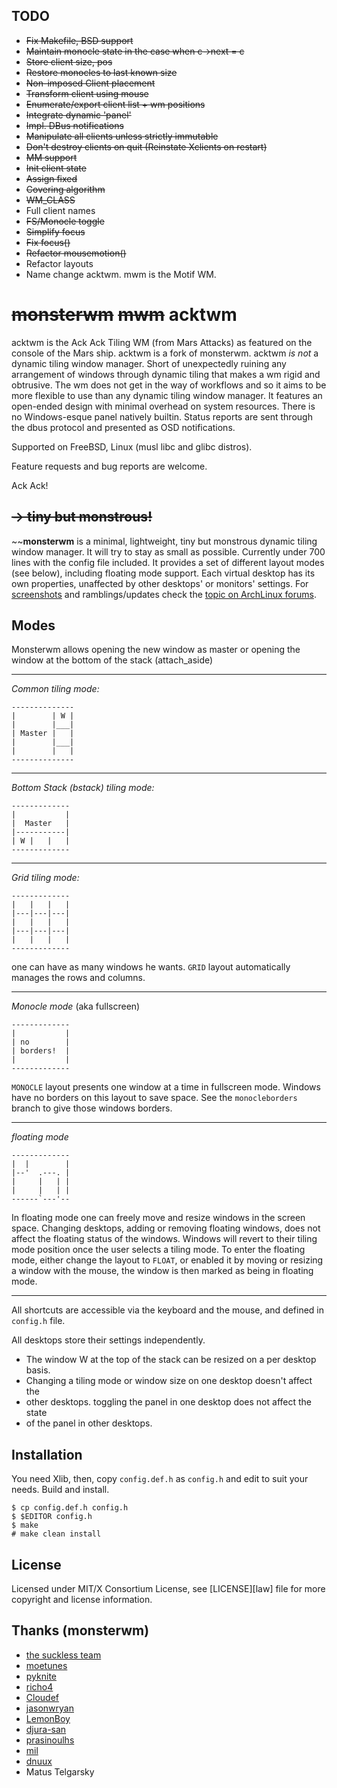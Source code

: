 TODO
----

* ~~Fix Makefile, BSD support~~
* ~~Maintain monocle state in the case when c->next = c~~
* ~~Store client size, pos~~
* ~~Restore monocles to last known size~~
* ~~Non-imposed Client placement~~
* ~~Transform client using mouse~~
* ~~Enumerate/export client list + wm positions~~
* ~~Integrate dynamic 'panel'~~
* ~~Impl. DBus notifications~~
* ~~Manipulate all clients unless strictly immutable~~
* ~~Don't destroy clients on quit (Reinstate Xclients on restart)~~
* ~~MM support~~
* ~~Init client state~~
* ~~Assign fixed~~
* ~~Covering algorithm~~
* ~~WM_CLASS~~
* Full client names
* ~~FS/Monocle toggle~~
* ~~Simplify focus~~
* ~~Fix focus()~~
* ~~Refactor mousemotion()~~
* Refactor layouts
* Name change acktwm. mwm is the Motif WM.


~~monsterwm~~ ~~mwm~~ acktwm
=====================

acktwm is the Ack Ack Tiling WM (from Mars Attacks) as featured on the
console of the Mars ship. acktwm is a fork of monsterwm. acktwm *is not* a
dynamic tiling window manager. Short of unexpectedly ruining any arrangement of
windows through dynamic tiling that makes a wm rigid and obtrusive. The wm does
not get in the way of workflows and so it aims to be more flexible to use than
any dynamic tiling window manager. It features an open-ended design with
minimal overhead on system resources. There is no Windows-esque panel natively
builtin. Status reports are sent through the dbus protocol and presented as OSD
notifications.

Supported on FreeBSD, Linux (musl libc and glibc distros).

Feature requests and bug reports are welcome.

Ack Ack!


~~→ tiny but monstrous!~~
---------------------

~~**monsterwm** is a minimal, lightweight, tiny but monstrous dynamic tiling
window manager.  It will try to stay as small as possible. Currently under 700
lines with the config file included.  It provides a set of different layout
modes (see below), including floating mode support.  Each virtual desktop has
its own properties, unaffected by other desktops' or monitors' settings.  For
[screenshots][scrot] and ramblings/updates check the [topic on ArchLinux
forums][monsterwm].

  [scrot]: https://bbs.archlinux.org/viewtopic.php?id=141853
  [monsterwm]: https://bbs.archlinux.org/viewtopic.php?id=132122~~


Modes
-----

Monsterwm allows opening the new window as master or
opening the window at the bottom of the stack (attach\_aside)

---

*Common tiling mode:*

    --------------
    |        | W |
    |        |___|
    | Master |   |
    |        |___|
    |        |   |
    --------------

---

*Bottom Stack (bstack) tiling mode:*

    -------------
    |           |
    |  Master   |
    |-----------|
    | W |   |   |
    -------------

---

 *Grid tiling mode:*

    -------------
    |   |   |   |
    |---|---|---|
    |   |   |   |
    |---|---|---|
    |   |   |   |
    -------------

one can have as many windows he wants.
`GRID` layout automatically manages the rows and columns.

---

 *Monocle mode* (aka fullscreen)

    -------------
    |           |
    | no        |
    | borders!  |
    |           |
    -------------

`MONOCLE` layout presents one window at a time in fullscreen mode.
Windows have no borders on this layout to save space.
See the `monocleborders` branch to give those windows borders.

---

 *floating mode*

    -------------
    |  |        |
    |--'  .---. |
    |     |   | |
    |     |   | |
    ------`---'--

 In floating mode one can freely move and resize windows in the screen space.
 Changing desktops, adding or removing floating windows, does not affect the
 floating status of the windows. Windows will revert to their tiling mode
 position once the user selects a tiling mode.  To enter the floating mode,
 either change the layout to `FLOAT`, or enabled it by moving or resizing a
 window with the mouse, the window is then marked as being in floating mode.

---

All shortcuts are accessible via the keyboard and the mouse, and defined in
`config.h` file.

All desktops store their settings independently.

 * The window W at the top of the stack can be resized on a per desktop basis.
 * Changing a tiling mode or window size on one desktop doesn't affect the
 * other desktops.  toggling the panel in one desktop does not affect the state
 * of the panel in other desktops.


Installation
------------

You need Xlib, then,
copy `config.def.h` as `config.h`
and edit to suit your needs.
Build and install.

    $ cp config.def.h config.h
    $ $EDITOR config.h
    $ make
    # make clean install


License
-------

Licensed under MIT/X Consortium License, see [LICENSE][law] file for more
copyright and license information.


Thanks (monsterwm)
------------------

 * [the suckless team](http://suckless.org/)
 * [moetunes](https://github.com/moetunes)
 * [pyknite](https://github.com/pyknite)
 * [richo4](https://github.com/richo4)
 * [Cloudef](https://github.com/Cloudef)
 * [jasonwryan](https://github.com/jasonwryan)
 * [LemonBoy](https://github.com/LemonBoy)
 * [djura-san](https://github.com/djura-san)
 * [prasinoulhs](https://github.com/prasinoulhs)
 * [mil](https://github.com/mil)
 * [dnuux](https://github.com/dnuux)
 * Matus Telgarsky
